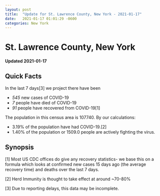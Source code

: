 ```yaml
---
layout: post
title:  "Update for St. Lawrence County, New York - 2021-01-17"
date:   2021-01-17 01:01:29 -0600
categories: New York
---
```


# St. Lawrence County, New York
#### Updated 2021-01-17

## Quick Facts

In the last 7 days[3] we project there have been
- *545* new cases of COVID-19
- *7* people have died of COVID-19
- *91* people have recovered from COVID-19[1]

The population in this census area is 107740. By our calculations:
- 3.19% of the population have had COVID-19.[2]
- 1.40% of the population or 1509.0 people are actively fighting the virus.

## Synopsis




[1] Most US CDC offices do give any recovery statistics- we base this on a formula which looks at confirmed new cases
15 days ago (the average recovery time) and deaths over the last 7 days.

[2] Herd Immunity is thought to take effect at around ~70-80%

[3] Due to reporting delays, this data may be incomplete.
 
    